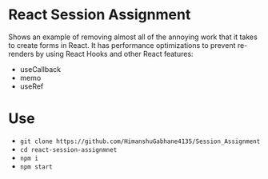 # React Session Assignment
Shows an example of removing almost all of the annoying work that it takes to create forms in React. It has performance optimizations to prevent re-renders by using React Hooks and other React features:

- useCallback
- memo
- useRef

# Use
- `git clone https://github.com/HimanshuGabhane4135/Session_Assignment`
- `cd react-session-assignmnet`
- `npm i`
- `npm start`

